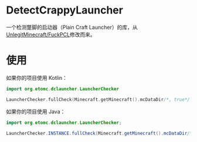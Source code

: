 # DetectCrappyLauncher

一个检测蹩脚的启动器（Plain Craft Launcher）的库，从[UnlegitMinecraft/FuckPCL](https://github.com/UnlegitMinecraft/FuckPCL)修改而来。

# 使用
如果你的项目使用 Kotlin：
~~~kotlin
import org.etomc.dclauncher.LauncherChecker

LauncherChecker.fullCheck(Minecraft.getMinecraft().mcDataDir/*, true*/) // boolean
~~~
如果你的项目使用 Java：
~~~java
import org.etomc.dclauncher.LauncherChecker;

LauncherChecker.INSTANCE.fullCheck(Minecraft.getMinecraft().mcDataDir/*, true*/);
~~~